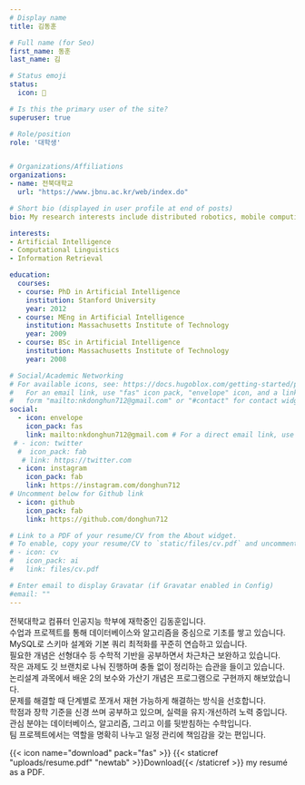 ```yaml
---
# Display name
title: 김동훈

# Full name (for Seo)
first_name: 동훈
last_name: 김

# Status emoji
status:
  icon: 🍴

# Is this the primary user of the site?
superuser: true

# Role/position
role: '대학생'


# Organizations/Affiliations
organizations:
- name: 전북대학교
  url: "https://www.jbnu.ac.kr/web/index.do"

# Short bio (displayed in user profile at end of posts)
bio: My research interests include distributed robotics, mobile computing and programmable matter.

interests:
- Artificial Intelligence
- Computational Linguistics
- Information Retrieval

education:
  courses:
  - course: PhD in Artificial Intelligence
    institution: Stanford University
    year: 2012
  - course: MEng in Artificial Intelligence
    institution: Massachusetts Institute of Technology
    year: 2009
  - course: BSc in Artificial Intelligence
    institution: Massachusetts Institute of Technology
    year: 2008

# Social/Academic Networking
# For available icons, see: https://docs.hugoblox.com/getting-started/page-builder/#icons
#   For an email link, use "fas" icon pack, "envelope" icon, and a link in the
#   form "mailto:nkdonghun712@gmail.com" or "#contact" for contact widget.
social:
  - icon: envelope
    icon_pack: fas
    link: mailto:nkdonghun712@gmail.com # For a direct email link, use "mailto:nkdonghun712@gmail.com".
 # - icon: twitter
  #  icon_pack: fab
   # link: https://twitter.com
  - icon: instagram
    icon_pack: fab
    link: https://instagram.com/donghun712
# Uncomment below for Github link
  - icon: github
    icon_pack: fab
    link: https://github.com/donghun712

# Link to a PDF of your resume/CV from the About widget.
# To enable, copy your resume/CV to `static/files/cv.pdf` and uncomment the lines below.
# - icon: cv
#   icon_pack: ai
#   link: files/cv.pdf

# Enter email to display Gravatar (if Gravatar enabled in Config)
#email: ""
---
```


전북대학교 컴퓨터 인공지능 학부에 재학중인 김동훈입니다.  
수업과 프로젝트를 통해 데이터베이스와 알고리즘을 중심으로 기초를 쌓고 있습니다.  
MySQL로 스키마 설계와 기본 쿼리 최적화를 꾸준히 연습하고 있습니다.  
필요한 개념은 선형대수 등 수학적 기반을 공부하면서 차근차근 보완하고 있습니다.  
작은 과제도 깃 브랜치로 나눠 진행하며 충돌 없이 정리하는 습관을 들이고 있습니다.  
논리설계 과목에서 배운 2의 보수와 가산기 개념은 프로그램으로 구현까지 해보았습니다.  
문제를 해결할 때 단계별로 쪼개서 재현 가능하게 해결하는 방식을 선호합니다.  
학점과 장학 기준을 신경 쓰며 공부하고 있으며, 실력을 유지·개선하려 노력 중입니다.  
관심 분야는 데이터베이스, 알고리즘, 그리고 이를 뒷받침하는 수학입니다.  
팀 프로젝트에서는 역할을 명확히 나누고 일정 관리에 책임감을 갖는 편입니다.

{{< icon name="download" pack="fas" >}} {{< staticref "uploads/resume.pdf" "newtab" >}}Download{{< /staticref >}} my resumé as a PDF.
